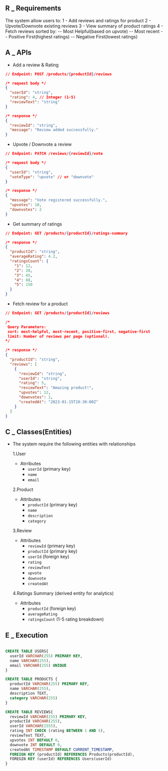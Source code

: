 ## R \_ Requirements

The system allow users to:
1 - Add reviews and ratings for product
2 - Upvote/Downvote existing reviews
3 - View summary of product ratings
4 - Fetch reviews sorted by:
-- Most Helpful(based on upvote)
-- Most recent
-- Positive First(highest ratings)
-- Negative First(lowest ratings)

## A \_ APIs

- Add a review & Rating

```json
// Endpoint: POST /products/{productId}/reviews

/* request body */
{
  "userId": "string",
  "rating": 4, // Integer (1-5)
  "reviewText": "string"
}

/* response */
{
  "reviewId": "string",
  "message": "Review added successfully."
}
```

- Upvote / Downvote a review

```json
// Endpoint: PATCH /reviews/{reviewId}/vote

/* request body */
{
  "userId": "string",
  "voteType": "upvote" // or "downvote"
}

/* response */
{
  "message": "Vote registered successfully.",
  "upvotes": 10,
  "downvotes": 2
}
```

- Get summary of ratings

```json
// Endpoint: GET /products/{productId}/ratings-summary

/* response */
{
  "productId": "string",
  "averageRating": 4.2,
  "ratingsCount": {
    "1": 12,
    "2": 20,
    "3": 45,
    "4": 88,
    "5": 150
  }
}
```

- Fetch review for a product

```json
// Endpoint: GET /products/{productId}/reviews

/*
 Query Parameters:
 sort: most-helpful, most-recent, positive-first, negative-first
 limit: Number of reviews per page (optional).
*/

/* response */
{
  "productId": "string",
  "reviews": [
    {
      "reviewId": "string",
      "userId": "string",
      "rating": 5,
      "reviewText": "Amazing product!",
      "upvotes": 12,
      "downvotes": 1,
      "createdAt": "2023-01-15T10:30:00Z"
    }
  ]
}
```

## C \_ Classes(Entities)

- The system require the following entities with relationships

  1.User

  - Atrributes
    - `userId` (primary key)
    - `name`
    - `email`

  2.Product

  - Attributes
    - `productId` (primary key)
    - `name`
    - `description`
    - `category`

  3.Review

  - Attributes
    - `reviewId` (primary key)
    - `productId` (primary key)
    - `userId` (foreign key)
    - `rating`
    - `reviewText`
    - `upvote`
    - `downvote`
    - `createdAt`

  4.Ratings Summary (derived entity for analytics)

  - Attributes
    - `productId` (foreign key)
    - `averageRating`
    - `ratingsCount` (1-5 rating breakdown)

## E \_ Execution

```sql

CREATE TABLE USERS{
  userId VARCHAR(255) PRIMARY KEY,
  name VARCHAR(255),
  email VARCHAR(255) UNIQUE
}

CREATE TABLE PRODUCTS {
  productId VARCHAR(255) PRIMARY KEY,
  name VARCHAR(255),
  description TEXT,
  category VARCHAR(255)
}

CREATE TABLE REVIEWS{
  reviewId VARCHAR(255) PRIMARY KEY,
  productId VARCHAR(255),
  userId VARCHAR(2555),
  rating INT CHECK (rating BETWEEN 1 AND 5),
  reviewText TEXT,
  upvotes INT DEFAULT 0,
  downvote INT DEFAULT 0,
  createdAt TIMESTAMP DEFAULT CURRENT_TIMESTAMP,
  FOREIGN KEY (productId) REFERENCES Products(productId),
  FOREGIN KEY (userId) REFERENCES Users(userId)
}
```
